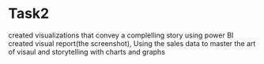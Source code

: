 # Task2
created visualizations that convey a complelling story using power BI
created visual report(the screenshot), 
Using the sales data to master the art of visaul and storytelling with charts and graphs
